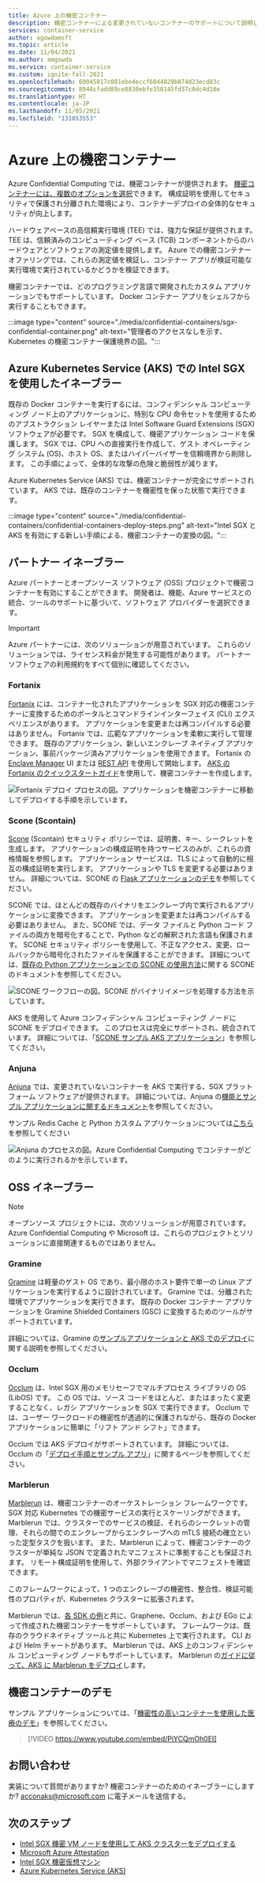 ```yaml
---
title: Azure 上の機密コンテナー
description: 機密コンテナーによる変更されていないコンテナーのサポートについて説明します。
services: container-service
author: agowdamsft
ms.topic: article
ms.date: 11/04/2021
ms.author: amgowda
ms.service: container-service
ms.custom: ignite-fall-2021
ms.openlocfilehash: 69045817c081ebe4eccf6044829b074d23ecd83c
ms.sourcegitcommit: 8946cfadd89ce8830ebfe358145fd37c0dc4d10e
ms.translationtype: HT
ms.contentlocale: ja-JP
ms.lasthandoff: 11/05/2021
ms.locfileid: "131853553"
---
```

# <a name="confidential-containers-on-azure"></a>Azure 上の機密コンテナー

Azure Confidential Computing では、機密コンテナーが提供されます。 [機密コンテナーには、複数のオプションを選択](choose-confidential-containers-offerings.md)できます。 構成証明を使用してセキュリティで保護され分離された環境により、コンテナーデプロイの全体的なセキュリティが向上します。 

ハードウェアベースの高信頼実行環境 (TEE) では、強力な保証が提供されます。 TEE は、信頼済みのコンピューティング ベース (TCB) コンポーネントからのハードウェアとソフトウェアの測定値を提供します。 Azure での機密コンテナー オファリングでは、これらの測定値を検証し、コンテナー アプリが検証可能な実行環境で実行されているかどうかを検証できます。

機密コンテナーでは、どのプログラミング言語で開発されたカスタム アプリケーションでもサポートしています。 Docker コンテナー アプリをシェルフから実行することもできます。

:::image type="content" source="./media/confidential-containers/sgx-confidential-container.png" alt-text="管理者のアクセスなしを示す、Kubernetes の機密コンテナー保護境界の図。":::

## <a name="enablers-with-intel-sgx-on-azure-kubernetes-serviceaks"></a>Azure Kubernetes Service (AKS) での Intel SGX を使用したイネーブラー

 既存の Docker コンテナーを実行するには、コンフィデンシャル コンピューティング ノード上のアプリケーションに、特別な CPU 命令セットを使用するためのアブストラクション レイヤーまたは Intel Software Guard Extensions (SGX) ソフトウェアが必要です。 SGX を構成して、機密アプリケーション コードを保護します。 SGX では、CPU への直接実行を作成して、ゲスト オペレーティング システム (OS)、ホスト OS、またはハイパーバイザーを信頼境界から削除します。 この手順によって、全体的な攻撃の危険と脆弱性が減ります。

Azure Kubernetes Service (AKS) では、機密コンテナーが完全にサポートされています。 AKS では、既存のコンテナーを機密性を保った状態で実行できます。

:::image type="content" source="./media/confidential-containers/confidential-containers-deploy-steps.png" alt-text="Intel SGX と AKS を有効にする新しい手順による、機密コンテナーの変換の図。":::

## <a name="partner-enablers"></a>パートナー イネーブラー

Azure パートナーとオープンソース ソフトウェア (OSS) プロジェクトで機密コンテナーを有効にすることができます。 開発者は、機能、Azure サービスとの統合、ツールのサポートに基づいて、ソフトウェア プロバイダーを選択できます。 

> [!IMPORTANT]
> Azure パートナーには、次のソリューションが用意されています。 これらのソリューションでは、ライセンス料金が発生する可能性があります。 パートナー ソフトウェアの利用規約をすべて個別に確認してください。 

### <a name="fortanix"></a>Fortanix

[Fortanix](https://www.fortanix.com/) には、コンテナー化されたアプリケーションを SGX 対応の機密コンテナーに変換するためのポータルとコマンドラインインターフェイス (CLI) エクスペリエンスがあります。 アプリケーションを変更または再コンパイルする必要はありません。 Fortanix では、広範なアプリケーションを柔軟に実行して管理できます。 既存のアプリケーション、新しいエンクレーブ ネイティブ アプリケーション、事前パッケージ済みアプリケーションを使用できます。 Fortanix の [Enclave Manager](https://em.fortanix.com/) UI または [REST API](https://www.fortanix.com/api/em/) を使用して開始します。 [AKS の Fortanix のクイックスタートガイド](https://support.fortanix.com/hc/en-us/articles/360049658291-Fortanix-Confidential-Container-on-Azure-Kubernetes-Service)を使用して、機密コンテナーを作成します。

![Fortanix デプロイ プロセスの図。アプリケーションを機密コンテナーに移動してデプロイする手順を示しています。](./media/confidential-containers/fortanix-confidential-containers-flow.png)

### <a name="scone-scontain"></a>Scone (Scontain)

[Scone](https://scontain.com/) (Scontain) セキュリティ ポリシーでは、証明書、キー、シークレットを生成します。 アプリケーションの構成証明を持つサービスのみが、これらの資格情報を参照します。 アプリケーション サービスは、TLS によって自動的に相互の構成証明を実行します。 アプリケーションや TLS を変更する必要はありません。 詳細については、SCONE の [Flask アプリケーションのデモ](https://sconedocs.github.io/flask_demo/)を参照してください。

SCONE では、ほとんどの既存のバイナリをエンクレーブ内で実行されるアプリケーションに変換できます。 アプリケーションを変更または再コンパイルする必要はありません。 また、SCONE では、データ ファイルと Python コード ファイルの両方を暗号化することで、Python などの解釈された言語も保護されます。 SCONE セキュリティ ポリシーを使用して、不正なアクセス、変更、ロールバックから暗号化されたファイルを保護することができます。 詳細については、[既存の Python アプリケーションでの SCONE の使用方法](https://sconedocs.github.io/sconify_image/)に関する SCONE のドキュメントを参照してください。

![SCONE ワークフローの図。SCONE がバイナリイメージを処理する方法を示しています。](./media/confidential-containers/scone-workflow.png)

AKS を使用して Azure コンフィデンシャル コンピューティング ノードに SCONE をデプロイできます。 このプロセスは完全にサポートされ、統合されています。 詳細については、「[SCONE サンプル AKS アプリケーション](https://sconedocs.github.io/aks/)」を参照してください。

### <a name="anjuna"></a>Anjuna

[Anjuna](https://www.anjuna.io/) では、変更されていないコンテナーを AKS で実行する、SGX プラットフォーム ソフトウェアが提供されます。 詳細については、Anjuna の[機能とサンプル アプリケーションに関するドキュメント](https://www.anjuna.io/microsoft-azure-confidential-computing-aks-lp)を参照してください。

サンプル Redis Cache と Python カスタム アプリケーションについては[こちら](https://www.anjuna.io/microsoft-azure-confidential-computing-aks-lp)を参照してください

![Anjuna のプロセスの図。Azure Confidential Computing でコンテナーがどのように実行されるかを示しています。](media/confidential-containers/anjuna-process-flow.png)

## <a name="oss-enablers"></a>OSS イネーブラー

> [!NOTE]
> オープンソース プロジェクトには、次のソリューションが用意されています。 Azure Confidential Computing や Microsoft は、これらのプロジェクトとソリューションに直接関連するものではありません。  

### <a name="gramine"></a>Gramine

[Gramine](https://grapheneproject.io/) は軽量のゲスト OS であり、最小限のホスト要件で単一の Linux アプリケーションを実行するように設計されています。 Gramine では、分離された環境でアプリケーションを実行できます。 既存の Docker コンテナー アプリケーションを Gramine Shielded Containers (GSC) に変換するためのツールがサポートされています。

詳細については、Gramine の[サンプルアプリケーションと AKS でのデプロイ](https://graphene.readthedocs.io/en/latest/cloud-deployment.html#azure-kubernetes-service-aks)に関する説明を参照してください。

### <a name="occlum"></a>Occlum

[Occlum](https://occlum.io/) は、Intel SGX 用のメモリセーフでマルチプロセス ライブラリの OS (LibOS) です。 この OS では、ソース コードをほとんど、またはまったく変更することなく、レガシ アプリケーションを SGX で実行できます。 Occlum では、ユーザー ワークロードの機密性が透過的に保護されながら、既存の Docker アプリケーションに簡単に「リフト アンド シフト」できます。

Occlum では AKS デプロイがサポートされています。 詳細については、Occlum の「[デプロイ手順とサンプル アプリ](https://github.com/occlum/occlum/blob/master/docs/azure_aks_deployment_guide.md)」に関するページを参照してください。

### <a name="marblerun"></a>Marblerun

[Marblerun](https://marblerun.sh/) は、機密コンテナーのオーケストレーション フレームワークです。 SGX 対応 Kubernetes での機密サービスの実行とスケーリングができます。 Marblerun では、クラスターでのサービスの検証、それらのシークレットの管理、それらの間でのエンクレーブからエンクレーブへの mTLS 接続の確立といった定型タスクを扱います。 また、Marblerun によって、機密コンテナーのクラスターが単純な JSON で定義されたマニフェストに準拠することも保証されます。 リモート構成証明を使用して、外部クライアントでマニフェストを確認できます。

このフレームワークによって、1 つのエンクレーブの機密性、整合性、検証可能性のプロパティが、Kubernetes クラスターに拡張されます。

Marblerun では、[各 SDK の例](https://docs.edgeless.systems/marblerun/#/examples?id=examples)と共に、Graphene、Occlum、および EGo によって作成された機密コンテナーをサポートしています。 フレームワークは、既存のクラウドネイティブ ツールと共に Kubernetes 上で実行されます。 CLI および Helm チャートがあります。 Marblerun では、AKS 上のコンフィデンシャル コンピューティング ノードもサポートしています。 Marblerun の[ガイドに従って、AKS に Marblerun をデプロイ](https://docs.edgeless.systems/marblerun/#/deployment/cloud?id=cloud-deployment)します。

## <a name="confidential-containers-demo"></a>機密コンテナーのデモ

サンプル アプリケーションについては、「[機密性の高いコンテナーを使用した医療のデモ](https://github.com/Azure-Samples/confidential-container-samples/blob/main/confidential-healthcare-scone-confinf-onnx/README.md)」を参照してください。 

> [!VIDEO https://www.youtube.com/embed/PiYCQmOh0EI]


## <a name="get-in-touch"></a>お問い合わせ

実装について質問がありますか? 機密コンテナーのためのイネーブラーにしますか? <acconaks@microsoft.com> に電子メールを送信する。

## <a name="next-steps"></a>次のステップ

- [Intel SGX 機密 VM ノードを使用して AKS クラスターをデプロイする](./confidential-enclave-nodes-aks-get-started.md)
- [Microsoft Azure Attestation](../attestation/overview.md)
- [Intel SGX 機密仮想マシン](virtual-machine-solutions-sgx.md)
- [Azure Kubernetes Service (AKS)](../aks/intro-kubernetes.md)
